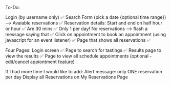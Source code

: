 To-Do:

Login (by username only) ✅
Search Form (pick a date {optional time range}) --> Avaiable reservations ✅
    Reservation details:
        Start and end on half hour or hour ✅
        Are 30 mins ✅
        Only 1 per day!
        No reservations --> flash a message saying that ✅
Click on appointment to book an appointment (using javascript for an event listener) ✅
Page that shows all reservations ✅


Four Pages:
    Login screen ✅
    Page to search for tastings ✅
    Results page to view the results ✅
    Page to view all schedule appointments (optional - edit/cancel appiontment feature)

If I had more time I would like to add:
    Alert message: only ONE reservation per day
    Display all Reservations on My Reservations Page
    